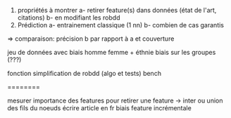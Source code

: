 1) propriétés à montrer
    a- retirer feature(s) dans données (état de l'art, citations)
    b- en modifiant les robdd
2) Prédiction
    a- entrainement classique (1 nn)
    b- combien de cas garantis

=> comparaison: précision b par rapport à a et couverture

jeu de données avec biais homme femme + éthnie
biais sur les groupes (???)

fonction simplification de robdd
(algo et tests)
bench

========

mesurer importance des features
pour retirer une feature -> inter ou union des fils du noeuds
écrire article en fr
biais feature incrémentale